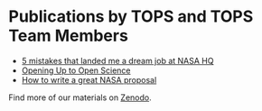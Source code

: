 # Publications by TOPS and TOPS Team Members
- [5 mistakes that landed me a dream job at NASA HQ](https://medium.com/@cgentemann/5-mistakes-to-nasa-dfac91c67910)
- [Opening Up to Open Science](https://issues.org/opening-up-open-science-gentemann-erdmann-kroeger/)
- [How to write a great NASA proposal](https://medium.com/nasa-butterfly/how-to-write-a-great-nasa-proposal-2c6010faf7ab)

Find more of our materials on [Zenodo](https://zenodo.org/communities/tops).
